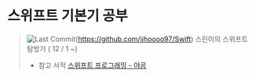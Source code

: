 # 스위프트 기본기 공부

> ![Last Commit](https://img.shields.io/github/last-commit/jihoooo97/Swift?style=flat&labelColor=white&logo=Swift&logoColor=F05138)(https://github.com/jihoooo97/Swift)
> 스린이의 스위프트 탐방기 ( 12 / 1 ~)  
> * 참고 서적 [스위프트 프로그래밍 - 야곰](https://book.naver.com/bookdb/book_detail.naver?bid=15479573)
